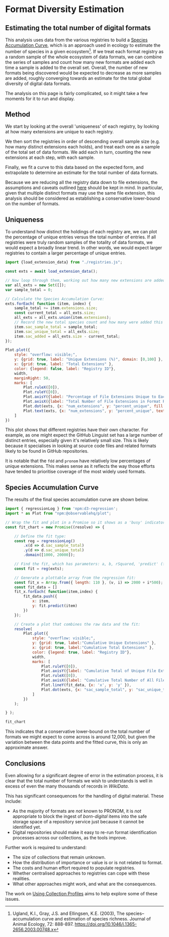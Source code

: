 # Format Diversity Estimation
## Estimating the total number of digital formats

This analysis uses data from the various registries to build a [Species Accumulation Curve](https://en.wikipedia.org/wiki/Species_discovery_curve), which is an approach used in ecology to estimate the number of species in a given ecosystem[^1]. If we treat each format registry as a random sample of the whole ecosystem of data formats, we can combine the series of samples and count how many new formats are added each time a sample is added to the overall set. Overall, the number of new formats being discovered would be expected to decrease as more samples are added, roughly converging towards an estimate for the total global diversity of digital data formats.

<div class="warning">
The analysis on this page is fairly complicated, so it might take a few moments for it to run and display.
</div>


## Method

We start by looking at the overall 'uniqueness' of each registry, by looking at how many extensions are unique to each registry.

We then sort the registries in order of descending overall sample size (e.g. how many distinct extensions each holds), and treat each one as a sample of the total set of data formats.  We add each in turn, counting the new extensions at each step, with each sample.

Finally, we fit a curve to this data based on the expected form, and extrapolate to determine an estimate for the total number of data formats.

Because we are reducing all the registry data down to file extensions, the assumptions and caveats outlined [here](./#file-extensions) should be kept in mind.  In particular, given that multiple distinct formats may use the same file extension, this analysis should be considered as establishing a conservative lower-bound on the number of formats.

## Uniqueness

To understand how distinct the holdings of each registry are, we can plot the percentage of unique entries versus the total number of entries.  If all registries were truly random samples of the totality of data formats, we would expect a broadly linear trend. In other words, we would expect larger registries to contain a larger percentage of unique entries.

```js
import {load_extension_data} from "./registries.js";

const exts = await load_extension_data();

// Now loop through them, working out how many new extensions are added at each stage:
var all_exts = new Set([]);
var sample_total = 0;

// Calculate the Species Accumulation Curve:
exts.forEach( function (item, index) {
    sample_total += item.extensions.size;
    const current_total = all_exts.size;
    all_exts = all_exts.union(item.extensions);
    // Record the new total species count and how many were added this round:
    item.sac_sample_total = sample_total;
    item.sac_unique_total = all_exts.size;
    item.sac_added = all_exts.size - current_total;
});

```

<div class="card">

```js
Plot.plot({
    style: "overflow: visible;",
    y: {grid: true, label: "Unique Extensions (%)", domain: [0,100] },
    x: {grid: true, label: "Total Extensions" },
    color: {legend: false, label: "Registry ID"},
    width,
    marginRight: 50,
    marks: [
        Plot.ruleX([0]),
        Plot.ruleY([0]),
        Plot.axisY({label: "Percentage of File Extensions Unique to Each Format Registry"}),
        Plot.axisX({label: "Total Number of File Extensions in Format Registry Records"}),
        Plot.dot(exts, {x: "num_extensions", y: "percent_unique", fill: "reg_id", r:8, sort: { y: "x" }, tip: true }),
        Plot.text(exts, {x: "num_extensions", y: "percent_unique", text: (d) => d.reg_id, dx:10, textAnchor: "start"})
    ]
})
```

</div>

This plot shows that different registries have their own character. For example, as one might expect the GitHub Linguist set has a large number of distinct entries, especially given it's relatively small size. This is likely because it specialises in looking at source code files and related formats likely to be found in GitHub repositories.

It is notable that the `fdd` and `pronom` have relatively low percentages of unique extensions. This makes sense as it reflects the way those efforts have tended to prioritise coverage of the most widely used formats.


## Species Accumulation Curve

The results of the final species accumulation curve are shown below.

```js
import { regressionLog } from 'npm:d3-regression';
import * as Plot from "npm:@observablehq/plot";

// Wrap the fit and plot in a Promise so it shows as a 'busy' indicator when viewed in the browser:
const fit_chart = new Promise((resolve) => {

    // Define the fit type:
    const reg = regressionLog()
        .x(d => d.sac_sample_total)
        .y(d => d.sac_unique_total)
        .domain([1000, 20000]);

    // Find the fit, which has parameters: a, b, rSquared, 'predict' (function to predict y from x)
    const fit = reg(exts);

    // Generate a plottable array from the regression fit:
    const fit_x = Array.from({ length: 110 }, (v, i) => 2000 + i*500);
    const fit_data = []
    fit_x.forEach( function(item,index) {
        fit_data.push({
            x: item,
            y: fit.predict(item)
        })
    });

    // Create a plot that combines the raw data and the fit:
    resolve(
        Plot.plot({
            style: "overflow: visible;",
            y: {grid: true, label:"Cumulative Unique Extensions" },
            x: {grid: true, label:"Cumulative Total Extensions" },
            color: {legend: true, label: "Registry ID"},
            width,
            marks: [
                Plot.ruleY([0]),
                Plot.axisY({label: "Cumulative Total of Unique File Extensions Across Registries"}),
                Plot.ruleX([0]),
                Plot.axisX({label: "Cumulative Total Number of All File Extensions in Format Registry Records"}),
                Plot.lineY(fit_data, {x: 'x', y: 'y' }),
                Plot.dot(exts, {x: "sac_sample_total", y: "sac_unique_total", stroke: "reg_id", fill: "reg_id", channels: {"Unique Extensions Added": "sac_added", "Total Number of Extensions": "num_extensions" }, tip: true })
            ]
        })
    );

} );
```

<div class="card">

```js
fit_chart
```

</div>

This indicates that a conservative lower-bound on the total number of formats we might expect to come across is around 12,000, but given the variation between the data points and the fitted curve, this is only an approximate answer.

## Conclusions

Even allowing for a significant degree of error in the estimation process, it is clear that the total number of formats we wish to understands is well in excess of even the many thousands of records in _WikiData_.

This has significant consequences for the handling of digital material. These include:

- As the majority of formats are _not_ known to PRONOM, it is _not_ appropriate to block the ingest of _born-digital_ items into the safe storage space of a repository service just because it cannot be identified yet.
- Digital repositories should make it easy to re-run format identification processes across our collections, as the tools improve.

Further work is required to understand:

- The size of collections that remain unknown.
- How the distribution of importance or value is or is not related to format.
- The costs and human effort required to populate registries.
- Whether centralised approaches to registries can cope with these realities.
- What other approaches might work, and what are the consequences.

The work on [Using Collection Profiles](./profiles) aims to help explore some of these issues.



[^1]: Ugland, K.I., Gray, J.S. and Ellingsen, K.E. (2003), The species–accumulation curve and estimation of species richness. Journal of Animal Ecology, 72: 888-897. <https://doi.org/10.1046/j.1365-2656.2003.00748.x>